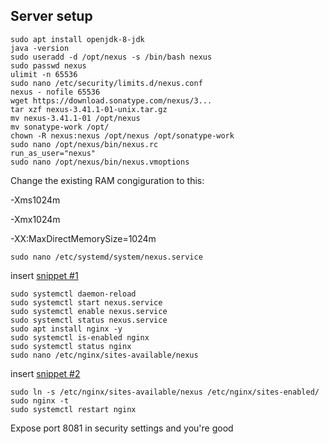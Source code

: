 ## Server setup 
```
sudo apt install openjdk-8-jdk
java -version
sudo useradd -d /opt/nexus -s /bin/bash nexus
sudo passwd nexus
ulimit -n 65536
sudo nano /etc/security/limits.d/nexus.conf
nexus - nofile 65536
wget https://download.sonatype.com/nexus/3...
tar xzf nexus-3.41.1-01-unix.tar.gz
mv nexus-3.41.1-01 /opt/nexus
mv sonatype-work /opt/
chown -R nexus:nexus /opt/nexus /opt/sonatype-work
sudo nano /opt/nexus/bin/nexus.rc
run_as_user="nexus"
sudo nano /opt/nexus/bin/nexus.vmoptions
```
Change the existing RAM congiguration to this:

-Xms1024m

-Xmx1024m

-XX:MaxDirectMemorySize=1024m
```
sudo nano /etc/systemd/system/nexus.service
```
insert [snippet #1](https://github.com/guycalledavinash/nexus-repository/blob/main/installation-snippet-1)
```
sudo systemctl daemon-reload
sudo systemctl start nexus.service
sudo systemctl enable nexus.service
sudo systemctl status nexus.service
sudo apt install nginx -y
sudo systemctl is-enabled nginx
sudo systemctl status nginx
sudo nano /etc/nginx/sites-available/nexus
```
insert [snippet #2](https://github.com/guycalledavinash/nexus-repository/blob/main/installation-snippet-2)
```
sudo ln -s /etc/nginx/sites-available/nexus /etc/nginx/sites-enabled/
sudo nginx -t
sudo systemctl restart nginx
```
Expose port 8081 in security settings and you're good
